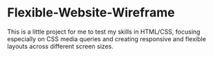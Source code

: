 # Flexible-Website-Wireframe

This is a little project for me to test my skills in HTML/CSS, focusing especially on CSS media queries and creating responsive and flexible layouts across different screen sizes.
